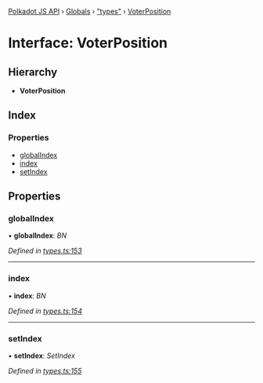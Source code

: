 [Polkadot JS API](../README.md) › [Globals](../globals.md) › ["types"](../modules/_types_.md) › [VoterPosition](_types_.voterposition.md)

# Interface: VoterPosition

## Hierarchy

* **VoterPosition**

## Index

### Properties

* [globalIndex](_types_.voterposition.md#globalindex)
* [index](_types_.voterposition.md#index)
* [setIndex](_types_.voterposition.md#setindex)

## Properties

###  globalIndex

• **globalIndex**: *BN*

*Defined in [types.ts:153](https://github.com/polkadot-js/api/blob/883b191ae7/packages/api-derive/src/types.ts#L153)*

___

###  index

• **index**: *BN*

*Defined in [types.ts:154](https://github.com/polkadot-js/api/blob/883b191ae7/packages/api-derive/src/types.ts#L154)*

___

###  setIndex

• **setIndex**: *SetIndex*

*Defined in [types.ts:155](https://github.com/polkadot-js/api/blob/883b191ae7/packages/api-derive/src/types.ts#L155)*
